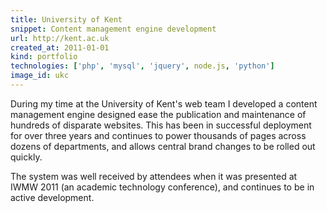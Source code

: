 ```yaml
---
title: University of Kent
snippet: Content management engine development
url: http://kent.ac.uk
created_at: 2011-01-01
kind: portfolio
technologies: ['php', 'mysql', 'jquery', node.js, 'python']
image_id: ukc
---
```


During my time at the University of Kent's web team I developed a content management engine designed ease the publication and maintenance of hundreds of disparate websites. This has been in successful deployment for over three years and continues to power thousands of pages across dozens of departments, and allows central brand changes to be rolled out quickly.

The system was well received by attendees when it was presented at IWMW 2011 (an academic technology conference), and continues to be in active development.